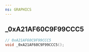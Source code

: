 ```yaml
---
ns: GRAPHICS
---
```

## _0xA21AF60C9F99CCC5

```c
// 0xA21AF60C9F99CCC5
void _0xA21AF60C9F99CCC5();
```

